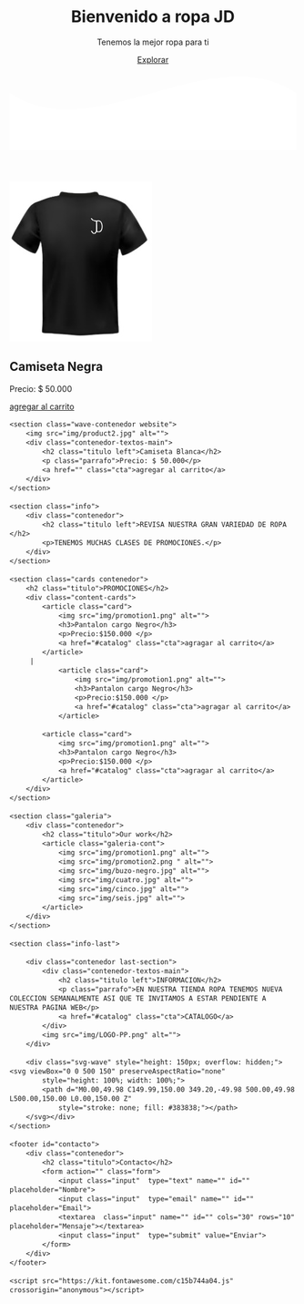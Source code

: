 <!DOCTYPE html>
<html lang="es">

<head>
    <meta charset="UTF-8">
    <meta name="viewport" content="width=device-width, initial-scale=1.0">
    <meta http-equiv="X-UA-Compatible" content="ie=edge">
    <title>ROPA JD</title>
    <link href="https://fonts.googleapis.com/css?family=Raleway:200,300,400,500&display=swap" rel="stylesheet">
    <link rel="stylesheet" href="css/estilos.css">
</head>

<body>
    <header class="hero">
        <div class="textos-hero">
            <h1>Bienvenido a ropa JD</h1>
            <p>Tenemos la mejor ropa para ti</p>
            <a href="#catalog">Explorar</a>
        </div>
        <div class="svg-hero" style="height: 150px; overflow: hidden;"><svg viewBox="0 0 500 150" preserveAspectRatio="none"
                style="height: 100%; width: 100%;">
                <path d="M0.00,49.98 C149.99,150.00 349.20,-49.98 500.00,49.98 L500.00,150.00 L0.00,150.00 Z"
                    style="stroke: none; fill: #fff;"></path>
            </svg></div>
    </header>
    <section id="catalog">
    <section class="wave-contenedor website">
        <img src="img/product1.jpg" alt="">
        <div class="contenedor-textos-main">
            <h2 class="titulo left">Camiseta Negra </h2>
            <p class="parrafo">Precio: $ 50.000</p>
            <a href="" class="cta">agregar al carrito</a>
        </div>
    </section>

    <section class="wave-contenedor website">
        <img src="img/product2.jpg" alt="">
        <div class="contenedor-textos-main">
            <h2 class="titulo left">Camiseta Blanca</h2>
            <p class="parrafo">Precio: $ 50.000</p>
            <a href="" class="cta">agregar al carrito</a>
        </div>
    </section>

    <section class="info">
        <div class="contenedor">
            <h2 class="titulo left">REVISA NUESTRA GRAN VARIEDAD DE ROPA </h2>
            <p>TENEMOS MUCHAS CLASES DE PROMOCIONES.</p>
        </div>
    </section>

    <section class="cards contenedor">
        <h2 class="titulo">PROMOCIONES</h2>
        <div class="content-cards">
            <article class="card">
                <img src="img/promotion1.png" alt="">
                <h3>Pantalon cargo Negro</h3>
                <p>Precio:$150.000 </p>
                <a href="#catalog" class="cta">agragar al carrito</a>
            </article>
         |
                <article class="card">
                    <img src="img/promotion1.png" alt="">
                    <h3>Pantalon cargo Negro</h3>
                    <p>Precio:$150.000 </p>
                    <a href="#catalog" class="cta">agragar al carrito</a>
                </article>
            
            <article class="card">
                <img src="img/promotion1.png" alt="">
                <h3>Pantalon cargo Negro</h3>
                <p>Precio:$150.000 </p>
                <a href="#catalog" class="cta">agragar al carrito</a>
            </article>
        </div>
    </section>

    <section class="galeria">
        <div class="contenedor">
            <h2 class="titulo">Our work</h2>
            <article class="galeria-cont">
                <img src="img/promotion1.png" alt="">
                <img src="img/promotion2.png " alt="">
                <img src="img/buzo-negro.jpg" alt="">
                <img src="img/cuatro.jpg" alt="">
                <img src="img/cinco.jpg" alt="">
                <img src="img/seis.jpg" alt="">
            </article>
        </div>
    </section>

    <section class="info-last">

        <div class="contenedor last-section">
            <div class="contenedor-textos-main">
                <h2 class="titulo left">INFORMACION</h2>
                <p class="parrafo">EN NUESTRA TIENDA ROPA TENEMOS NUEVA COLECCION SEMANALMENTE ASI QUE TE INVITAMOS A ESTAR PENDIENTE A NUESTRA PAGINA WEB</p>
                <a href="#catalog" class="cta">CATALOGO</a>
            </div>
            <img src="img/LOGO-PP.png" alt="">
        </div>
        
        <div class="svg-wave" style="height: 150px; overflow: hidden;"><svg viewBox="0 0 500 150" preserveAspectRatio="none"
            style="height: 100%; width: 100%;">
            <path d="M0.00,49.98 C149.99,150.00 349.20,-49.98 500.00,49.98 L500.00,150.00 L0.00,150.00 Z"
                style="stroke: none; fill: #383838;"></path>
        </svg></div>
    </section>

    <footer id="contacto">
        <div class="contenedor">
            <h2 class="titulo">Contacto</h2>
            <form action="" class="form">
                <input class="input"  type="text" name="" id="" placeholder="Nombre">
                <input class="input"  type="email" name="" id="" placeholder="Email">
                <textarea  class="input" name="" id="" cols="30" rows="10" placeholder="Mensaje"></textarea>
                <input class="input"  type="submit" value="Enviar">
            </form>
        </div>
    </footer>

    <script src="https://kit.fontawesome.com/c15b744a04.js" crossorigin="anonymous"></script>
</body>

</html>
